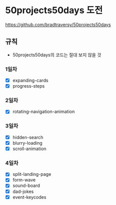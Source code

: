 # 50projects50days 도전

https://github.com/bradtraversy/50projects50days

## 규칙

- 50projects50days의 코드는 절대 보지 않을 것

### 1일차
- [x] expanding-cards
- [x] progress-steps

### 2일차
- [x] rotating-navigation-animation

### 3일차
- [x] hidden-search
- [x] blurry-loading
- [x] scroll-animation

### 4일차
- [x] split-landing-page
- [x] form-wave
- [x] sound-board
- [x] dad-jokes
- [x] event-keycodes
